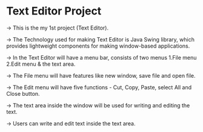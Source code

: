 # Text Editor Project
-> This is the my 1st project (Text Editor).


-> The Technology used for making Text Editor is Java Swing library, which provides lightweight components for making window-based applications.


-> In the Text Editor will have a menu bar, consists of two menus 1.File menu 2.Edit menu & the text area.


-> The File menu will have features like new window, save file and open file.


-> The Edit menu will have five functions - Cut, Copy, Paste, select All and Close button.

-> The text area inside the window will be used for writing and editing the text.

-> Users can write and edit text inside the text area.
